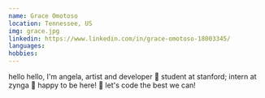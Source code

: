 ```yaml
---
name: Grace Omotoso
location: Tennessee, US
img: grace.jpg
linkedin: https://www.linkedin.com/in/grace-omotoso-18003345/
languages:
hobbies:
---
```


hello hello, I'm angela, artist and developer 🌼 student at stanford; intern at zynga 🌱 happy to be here! 🌿 let's code the best we can!
